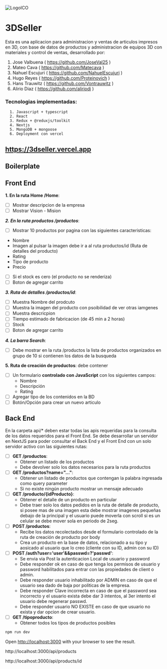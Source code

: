 ![LogoICO](https://user-images.githubusercontent.com/16067675/209176194-1853262c-dacd-46e9-aa32-db310e7a2d66.jpg)

# 3DSeller 

Esta es una aplicacion para administracion y ventas de articulos impresos en 3D, con base de datos de productos y administracion de equipos 3D con materiales y control de ventas, desarrollado por:

1. Jose Valbuena    ( https://github.com/JoseVal25 )
2. Mateo Cava       ( https://github.com/Matecava )
3. Nahuel Escujuri  ( https://github.com/NahuelEscujuri )
4. Hugo Reyes       ( https://github.com/Proteinovich )
5. Hans Trauwitz    ( https://github.com/Vontrauwitz ) 
6. Alirio Diaz      ( https://github.com/aliriodi )


### Tecnologias implementadas:
      1. Javascript + typescript
      2. React
      3. Redux + @reduxjs/toolkit
      4. Nextjs 
      5. MongoDB + mongoose
      6. Deployment con vercel
      
 ## https://3dseller.vercel.app
      
## Boilerplate

## Front End
__1.  En la ruta Home /Home__:

- [ ] Mostrar descripcion de la empresa
- [ ] Mostrar Vision - Mision 
    
___2. En la ruta productos /productos___:
- [ ] Mostrar 10 productos por pagina con las siguientes caracteristicas:
- Nombre
- Imagen al pulsar la imagen debe ir a al ruta productos/id (Ruta de detalles del producto)
- Rating 
- Tipo de producto
- Precio
- [ ] Si el stock es cero (el producto no se renderiza)
- [ ] Boton de agregar carrito
    
___3. Ruta de detalles /productos/id___:
- [ ] Muestra Nombre del prodcuto
- [ ] Muestra la imagen del producto con psoibilidad de ver otras iamgenes
- [ ] Muestra descricpion
- [ ] Tiempo estimado de fabricacion (de 45 min a 2 horas)
- [ ] Stock
- [ ] Boton de agregar carrito
    
___4. La barra Search___:
- [ ] Debe mostrar en la ruta /productos la lista de productos organizados en grupo de 10 si contienen los datos de la busqueda
    
__5. Ruta de creación de productos__: debe contener

- [ ] Un formulario __controlado con JavaScript__ con los siguientes campos:
  - Nombre
  - Descripción
  - Rating
- [ ] Agregar tipo de los contenidos en la BD 
- [ ] Botón/Opción para crear un nuevo articulo
    
## Back End
En la carpeta api/* deben estar todas las apis requeridas para la consulta de los datos requeridos para el Front End.
Se debe desarrollar un servidor en NextJS  para poder consultar el Back End y el Front End con un solo servidor activo con las siguientes rutas:

- [ ] __GET /productos__:
  - Obtener un listado de los productos 
  - Debe devolver solo los datos necesarios para la ruta productos
- [ ] __GET /productos?name="..."__:
  - Obtener un listado de productos que contengan la palabra ingresada como query parameter
  - Si no existe ningún producto mostrar un mensaje adecuado
- [ ] __GET /producto/{idProducto}__:
  - Obtener el detalle de un producto en particular
  - Debe traer solo los datos pedidos en la ruta de detalle de producto, si posee mas de una imagen esta debe mostrar imagenes pequeñas debajo de la principal y el usuario puede moverla con scroll si es un celular se debe mover sola en periodo de 2seg.
- [ ] __POST /productos__:
  - Recibe los datos recolectados desde el formulario controlado de la ruta de creación de producto por body
  - Crea un producto en la base de datos, relacionado a su tipo y aosicado al usuario que lo creo (cliente con su ID, admin con su ID)
- [ ] __POST /auth?user='user'&&passwd=?'passwd'__:
  - Se envia via Post la autenticacion Local de usuario y password
  - Debe responder ok en caso de que tenga los permisos de usuario y password habilitados para entrar con las propiedades de client o admin.
  - Debe responder usuario inhabilitado por ADMIN en caso de que el usuario sea dado de baja por politicas de la empresa.
  - Debe responder Clave incorrecta en caso de que el password sea incorrecto y el usuario exista debe dar 3 intentos, al 3er intento el usuario debe regenerar passwd.
  - Debe responder usuario NO EXISTE en caso de que usuario no exista y dar opcion de crear usuario.
- [ ] __GET /tipoproducto__:
  - Obtener todos los tipos de productos posibles
  

```bash
npm run dev
```
Open [http://localhost:3000](http://localhost:3000) with your browser to see the result.

http://localhost:3000/api/products

http://localhost:3000/api/products/id
